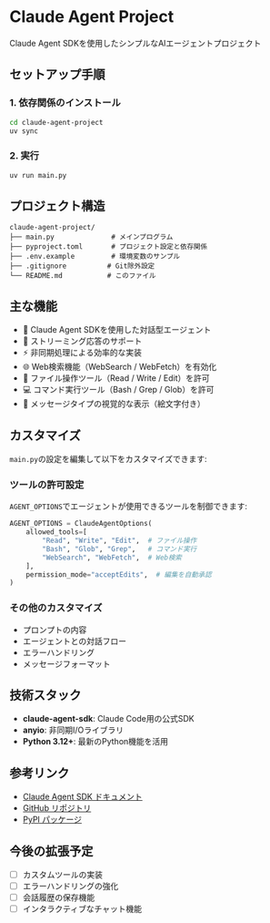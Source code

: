 # Claude Agent Project

Claude Agent SDKを使用したシンプルなAIエージェントプロジェクト

## セットアップ手順

### 1. 依存関係のインストール

```bash
cd claude-agent-project
uv sync
```

### 2. 実行

```bash
uv run main.py
```

## プロジェクト構造

```
claude-agent-project/
├── main.py              # メインプログラム
├── pyproject.toml       # プロジェクト設定と依存関係
├── .env.example         # 環境変数のサンプル
├── .gitignore          # Git除外設定
└── README.md           # このファイル
```

## 主な機能

- 🤖 Claude Agent SDKを使用した対話型エージェント
- 📡 ストリーミング応答のサポート
- ⚡ 非同期処理による効率的な実装
- 🌐 Web検索機能（WebSearch / WebFetch）を有効化
- 📝 ファイル操作ツール（Read / Write / Edit）を許可
- 💻 コマンド実行ツール（Bash / Grep / Glob）を許可
- 🎨 メッセージタイプの視覚的な表示（絵文字付き）

## カスタマイズ

`main.py`の設定を編集して以下をカスタマイズできます:

### ツールの許可設定

`AGENT_OPTIONS`でエージェントが使用できるツールを制御できます:

```python
AGENT_OPTIONS = ClaudeAgentOptions(
    allowed_tools=[
        "Read", "Write", "Edit",  # ファイル操作
        "Bash", "Glob", "Grep",   # コマンド実行
        "WebSearch", "WebFetch",  # Web検索
    ],
    permission_mode="acceptEdits",  # 編集を自動承認
)
```

### その他のカスタマイズ

- プロンプトの内容
- エージェントとの対話フロー
- エラーハンドリング
- メッセージフォーマット

## 技術スタック

- **claude-agent-sdk**: Claude Code用の公式SDK
- **anyio**: 非同期I/Oライブラリ
- **Python 3.12+**: 最新のPython機能を活用

## 参考リンク

- [Claude Agent SDK ドキュメント](https://docs.claude.com/en/api/agent-sdk/python)
- [GitHub リポジトリ](https://github.com/anthropics/claude-agent-sdk-python)
- [PyPI パッケージ](https://pypi.org/project/claude-agent-sdk/)

## 今後の拡張予定

- [ ] カスタムツールの実装
- [ ] エラーハンドリングの強化
- [ ] 会話履歴の保存機能
- [ ] インタラクティブなチャット機能
